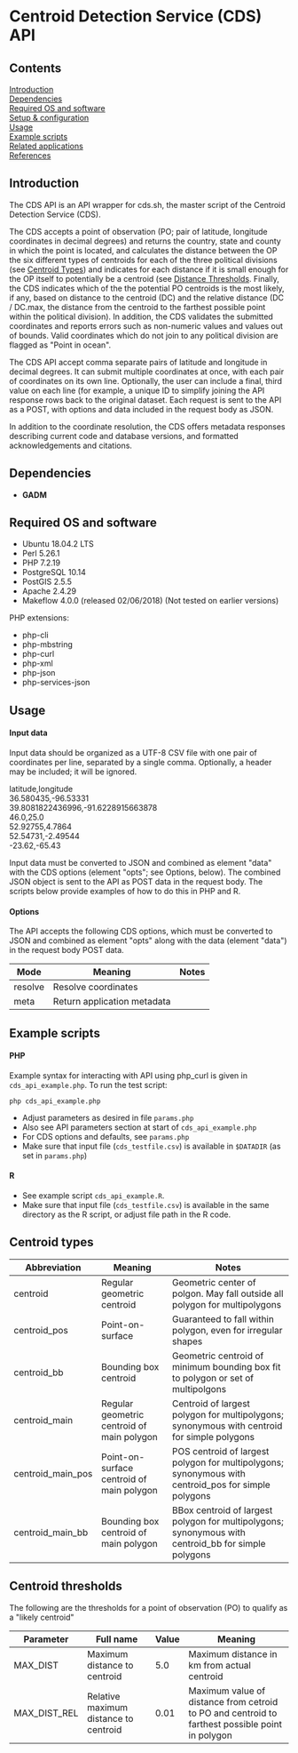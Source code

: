 # Centroid Detection Service (CDS) API

## Contents

[Introduction](#introduction)  
[Dependencies](#dependencies)  
[Required OS and software](#software)  
[Setup & configuration](#setup)  
[Usage](#usage)  
[Example scripts](#examples)  
[Related applications](#related)  
[References](#references)  

<a name="introduction"></a>
## Introduction

The CDS API is an API wrapper for cds.sh, the master script of the Centroid Detection Service (CDS). 

The CDS accepts a point of observation (PO; pair of latitude, longitude coordinates in decimal degrees) and returns the country, state and county in which the point is located, and calculates the distance between the OP the six different types of centroids for each of the three political divisions (see [Centroid Types](#centroid_types)) and indicates for each distance if it is small enough for the OP itself to potentially be a centroid (see [Distance Thresholds](#thresholds). Finally, the CDS indicates which of the the potential PO centroids is the most likely, if any, based on distance to the centroid (DC) and the relative distance (DC / DC.max, the distance from the centroid to the farthest possible point within the political division). In addition, the CDS validates the submitted coordinates and reports errors such as non-numeric values and values out of bounds. Valid coordinates which do not join to any political division are flagged as "Point in ocean".

The CDS API accept comma separate pairs of latitude and longitude in decimal degrees. It can submit multiple coordinates at once, with each pair of coordinates on its own line. Optionally, the user can include a final, third value on each line (for example, a unique ID to simplify joining the API response rows back to the original dataset. Each request is sent to the API as a POST, with options and data included in the request body as JSON.

In addition to the coordinate resolution, the CDS offers metadata responses describing current code and database versions, and formatted acknowledgements and citations.


<a name="dependencies"></a>
## Dependencies
* **GADM**

<a name="software"></a>
## Required OS and software
* Ubuntu 18.04.2 LTS 
* Perl 5.26.1
* PHP 7.2.19
* PostgreSQL 10.14
* PostGIS 2.5.5
* Apache 2.4.29
* Makeflow 4.0.0 (released 02/06/2018)
(Not tested on earlier versions)

PHP extensions:
  * php-cli
  * php-mbstring
  * php-curl
  * php-xml
  * php-json
  * php-services-json


<a name="usage"></a>
## Usage

#### Input data

Input data should be organized as a UTF-8 CSV file with one pair of coordinates per line, separated by a single comma. Optionally, a header may be included; it will be ignored.
> 
latitude,longitude  
36.580435,-96.53331  
39.8081822436996,-91.6228915663878  
46.0,25.0  
52.92755,4.7864  
52.54731,-2.49544  
-23.62,-65.43  
    
Input data must be converted to JSON and combined as element "data" with the CDS options (element "opts"; see Options, below). The combined JSON object is sent to the API as POST data in the request body. The scripts below provide examples of how to do this in PHP and R. 

#### Options

The API accepts the following CDS options, which must be converted to JSON and combined as element "opts" along with the data (element "data") in the request body POST data.


| Mode | Meaning | Notes |
| ------ | ------- |  -----|
| resolve | Resolve coordinates | 
| meta | Return application metadata | 


<a name="examples"></a>
## Example scripts

#### PHP

Example syntax for interacting with API using php\_curl is given in `cds_api_example.php`. To run the test script:

```
php cds_api_example.php
```
* Adjust parameters as desired in file `params.php`
* Also see API parameters section at start of `cds_api_example.php `
* For CDS options and defaults, see `params.php`
* Make sure that input file (`cds_testfile.csv`) is available in `$DATADIR` (as set in `params.php`)

#### R

* See example script `cds_api_example.R`. 
* Make sure that input file (`cds_testfile.csv`) is available in the same directory as the R script, or adjust file path in the R code.

<a name="centroid_types"></a>
## Centroid types

| Abbreviation | Meaning | Notes |
| ------ | ---------- | -------- |
| centroid | Regular geometric centroid | Geometric center of polgon. May fall outside all polygon for multipolygons  
| centroid_pos | Point-on-surface | Guaranteed to fall within polygon, even for irregular shapes  
| centroid_bb | Bounding box centroid | Geometric centroid of minimum bounding box fit to polygon or set of multipolgons  
| centroid_main | Regular geometric centroid of main polygon | Centroid of largest polygon for multipolygons; synonymous with centroid for simple polygons  
| centroid_main_pos | Point-on-surface centroid of main polygon | POS centroid of largest polygon for multipolygons; synonymous with centroid_pos for simple polygons  
| centroid_main_bb | Bounding box centroid of main polygon | BBox centroid of largest polygon for multipolygons; synonymous with centroid_bb for simple polygons  

<a name="thresholds"></a>
## Centroid thresholds

The following are the thresholds for a point of observation (PO) to qualify as a "likely centroid"

| Parameter | Full name | Value | Meaning |
| ------ | ----- | ---------- | -------- |
| MAX\_DIST | Maximum distance to centroid | 5.0 | Maximum distance in km from actual centroid
| MAX\_DIST\_REL | Relative maximum distance to centroid | 0.01 | Maximum value of distance from cetroid to PO and centroid to farthest possible point in polygon  
